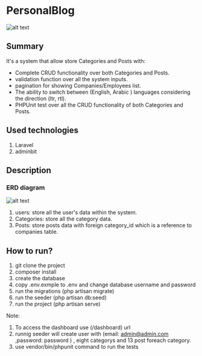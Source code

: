 # PersonalBlog
 ![alt text](https://github.com/ahmedwael49674/Mini-CRM/blob/master/diagrams/view.png)
## Summary
It's a system that allow store Categories and Posts with: 
- Complete CRUD functionality over both Categories and Posts.
- validation function over all the system inputs.
- pagination for showing Companies/Employees list.
- The ability to switch between (English, Arabic ) languages considering the direction (ltr, rtl).
- PHPUnit test over all the CRUD functionality of both Categories and Posts.

## Used technologies
1. Laravel
2. adminbit

## Description

### ERD  diagram 
 ![alt text](https://github.com/ahmedwael49674/Mini-CRM/blob/master/diagrams/ERD.png)
 1. users: store all the user's data within the system.
 2. Categories: store all the category data.
 3. Posts: store posts data with foreign category_id which is a reference to companies table.
 
## How to run?

1. git clone the project
2. composer install
3. create the database
4. copy .env.exmple to .env and change database username and password
5. run the migrations (php artisan migrate)
6. run the seeder (php artisan db:seed)
7. run the project (php artisan serve)

Note: 
1. To access the dashboard use (/dashboard) url
2. runnig seeder will create user with (email: admin@admin.com ,password: password ) , eight categorys and 13 post foreach category.
3. use vendor/bin/phpunit command to run the tests 

